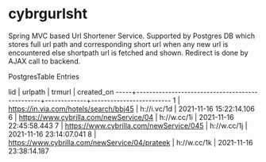 # cybrgurlsht

Spring MVC based Url Shortener Service.
Supported by Postgres DB which stores full url path and corresponding short url when any new url is encountered else shortpath url is fetched and shown.
Redirect is done by AJAX call to backend.

PostgresTable Entries

 lid |                    urlpath                     |   trmurl    |       created_on
-----+------------------------------------------------+-------------+-------------------------
   1 | https://in.via.com/hotels/search/bbj45         | h://i.vc/1d | 2021-11-16 15:22:14.106
   6 | https://www.cybrilla.com/newService/04         | h://w.cc/1i | 2021-11-16 22:45:58.443
   7 | https://www.cybrilla.com/newService/045        | h://w.cc/1j | 2021-11-16 23:14:07.041
   8 | https://www.cybrilla.com/newService/04/prateek | h://w.cc/1k | 2021-11-16 23:38:14.187

